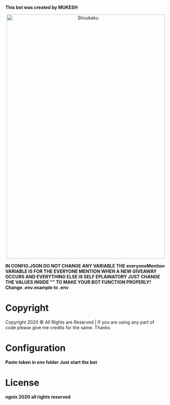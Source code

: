 

**This bot was created by MUKESH**

<p align="center">
  <img width="497" height="768" alt="Shoukaku" src="https://raw.githubusercontent.com/Deivu/Shoukaku/master/assets/cover.png"></img>
</p>

**IN CONFIG.JSON DO NOT CHANGE ANY VARIABLE THE everyoneMention VARIABLE IS FOR THE EVERYONE MENTION WHEN A NEW GIVEAWAY OCCURS AND EVERYTHING ELSE IS SELF EPLAINATORY JUST CHANGE THE VALUES 
INSIDE "" TO MAKE YOUR BOT FUNCTION PROPERLY!
Change .env.example to .env**
# Copyright 
Copyright 2020 © All RIghts are Reserved | If you are using any part of code please give me credits for the same. Thanks

# Configuration 
**Paste token in env folder
Just start the bot**

# License
**ngnix 2020 all rights reserved**

